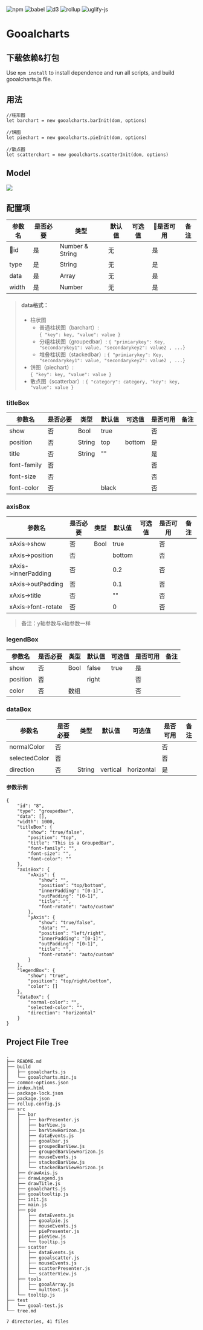 ![npm](https://img.shields.io/npm/v/npm.svg) ![babel](https://img.shields.io/badge/babel-v6.26-blue.svg) ![d3](https://img.shields.io/badge/d3-v4.13-blue.svg) ![rollup](https://img.shields.io/badge/rollup-v0.57-blue.svg) ![uglify-js](https://img.shields.io/badge/uglifyjs-v2.8-blue.svg)
# Gooalcharts

## 下载依赖&打包

Use `npm install` to install dependence and run all scripts, and build gooalcharts.js file.

## 用法

``` 
//柱形图
let barchart = new gooalcharts.barInit(dom, options) 

//饼图
let piechart = new gooalcharts.pieInit(dom, options) 

//散点图
let scatterchart = new gooalcharts.scatterInit(dom, options)
```

## Model
![](http://git.soyomics.com:9000/mars/gooal-charts/raw/master/demand&design/model.png)

## 配置项
参数名 |是否必要 |类型            |默认值 |可选值     |是否可用    |备注
------|-------|----------------|------|----------|----------|--------
id    |是     |Number & String |无    |          |是         |
type  |是     |String          |无     |         |是         |
data  |是     |Array           |无    |          |是         |
width |是     |Number          |无    |          |是         |

>#### data格式：
>*  柱状图
>       * 普通柱状图（barchart）:  
>  `{ "key": key, "value": value } `
>       * 分组柱状图（groupedbar）: 
>  `{ "primiarykey": Key, "secondarykey1": value, "secondarykey2": value2 , ...} `
>       * 堆叠柱状图（stackedbar）:
>  `{ "primiarykey": Key, "secondarykey1": value, "secondarykey2": value2 , ...} `
>* 饼图（piechart）:  
>  `{ "key": key, "value": value } `
>* 散点图（scatterbar）:
>  `{ "category": category, "key": key, "value": value } `

### titleBox
参数名       |是否必要  |类型   |默认值    |可选值     |是否可用     |备注
------------|--------|-------|---------|----------|-----------|------
show        |否      |Bool   |true     |          |否
position    |否      |String |top      |bottom    |是
title       |否      |String |""       |          |是
font-family |否      |       |         |          |否
font-size   |否      |       |         |          |否
font-color  |否      |       |black    |          |否

### axisBox
参数名               |是否必要  |类型   |默认值    |可选值     |是否可用     |备注
--------------------|--------|-------|---------|----------|-----------|------
xAxis->show         |否      |Bool   |true     |          |否          
xAxis->position     |否      |       |bottom   |          |否
xAxis->innerPadding |否      |       |0.2      |          |否
xAxis->outPadding   |否      |       |0.1      |          |否
xAxis->title        |否      |       |""       |          |否
xAxis->font-rotate  |否      |       |0        |          |否
>备注：y轴参数与x轴参数一样

### legendBox
参数名       |是否必要  |类型   |默认值    |可选值     |是否可用     |备注
------------|--------|-------|---------|----------|-----------|------
show        |否      |Bool   |false    |true      |是
position    |否      |       |right    |          |否
color       |否      |数组    |         |          |否

### dataBox
参数名                |是否必要  |类型   |默认值    |可选值     |是否可用     |备注
---------------------|--------|-------|---------|----------|-----------|------
normalColor          |否      |       |         |          |否
selectedColor        |否      |       |         |          |否
direction            |否      |String |vertical |horizontal|是

#### 参数示例
```
{
    "id": "8",
    "type": "groupedbar",
    "data": [],
    "width": 1000,
    "titleBox": {
        "show": "true/false",
        "position": "top",
        "title": "This is a GroupedBar",
        "font-family": "",
        "font-size": "",
        "font-color": ""
    },
    "axisBox": {
        "xAxis": {
            "show": "",
            "position": "top/bottom",
            "innerPadding": "[0-1]",
            "outPadding": "[0-1]",
            "title": "",
            "font-rotate": "auto/custom"
        },
        "yAxis": {
            "show": "true/false",
            "data": "",
            "position": "left/right",
            "innerPadding": "[0-1]",
            "outPadding": "[0-1]",
            "title": "",
            "font-rotate": "auto/custom"
        }
    },
    "legendBox": {
        "show": "true",
        "position": "top/right/bottom",
        "color": []
    },
    "dataBox": {
        "normal-color": "",
        "selected-color": "",
        "direction": "horizontal"
    }
}
```


## Project File Tree
```
.
├── README.md
├── build
│   ├── gooalcharts.js
│   └── gooalcharts.min.js
├── common-options.json
├── index.html
├── package-lock.json
├── package.json
├── rollup.config.js
├── src
│   ├── bar
│   │   ├── barPresenter.js
│   │   ├── barView.js
│   │   ├── barViewHorizon.js
│   │   ├── dataEvents.js
│   │   ├── gooalbar.js
│   │   ├── groupedBarView.js
│   │   ├── groupedBarViewHorizon.js
│   │   ├── mouseEvents.js
│   │   ├── stackedBarView.js
│   │   └── stackedBarViewHorizon.js
│   ├── drawAxis.js
│   ├── drawLegend.js
│   ├── drawTitle.js
│   ├── gooalcharts.js
│   ├── gooaltooltip.js
│   ├── init.js
│   ├── main.js
│   ├── pie
│   │   ├── dataEvents.js
│   │   ├── gooalpie.js
│   │   ├── mouseEvents.js
│   │   ├── piePresenter.js
│   │   ├── pieView.js
│   │   └── tooltip.js
│   ├── scatter
│   │   ├── dataEvents.js
│   │   ├── gooalscatter.js
│   │   ├── mouseEvents.js
│   │   ├── scatterPresenter.js
│   │   └── scatterView.js
│   ├── tools
│   │   ├── gooalArray.js
│   │   └── multtext.js
│   └── tooltip.js
├── test
│   └── gooal-test.js
└── tree.md

7 directories, 41 files

```

